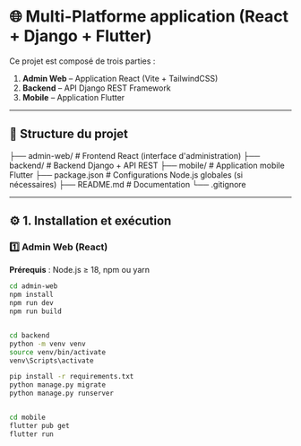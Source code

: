 # 🌐 Multi-Platforme application (React + Django + Flutter)

Ce projet est composé de trois parties :
1. **Admin Web** – Application React (Vite + TailwindCSS)
2. **Backend** – API Django REST Framework
3. **Mobile** – Application Flutter

---

## 📂 Structure du projet
├── admin-web/ # Frontend React (interface d'administration)
├── backend/ # Backend Django + API REST
├── mobile/ # Application mobile Flutter
├── package.json # Configurations Node.js globales (si nécessaires)
├── README.md # Documentation
└── .gitignore



---

## ⚙️ 1. Installation et exécution

### 1️⃣ Admin Web (React)
**Prérequis** : Node.js ≥ 18, npm ou yarn

```bash
cd admin-web
npm install
npm run dev 
npm run build 


cd backend
python -m venv venv
source venv/bin/activate
venv\Scripts\activate

pip install -r requirements.txt
python manage.py migrate
python manage.py runserver


cd mobile
flutter pub get
flutter run

